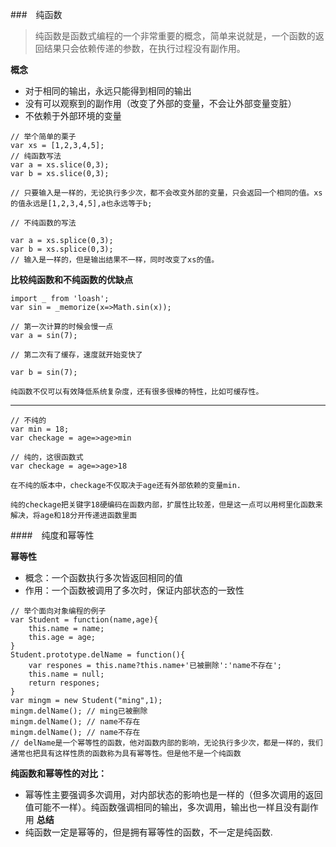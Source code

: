 ###　纯函数

> 纯函数是函数式编程的一个非常重要的概念，简单来说就是，一个函数的返回结果只会依赖传递的参数，在执行过程没有副作用。

**概念**
- 对于相同的输出，永远只能得到相同的输出
- 没有可以观察到的副作用（改变了外部的变量，不会让外部变量变脏）
- 不依赖于外部环境的变量

```
// 举个简单的栗子
var xs = [1,2,3,4,5];
// 纯函数写法
var a = xs.slice(0,3);
var b = xs.slice(0,3);

// 只要输入是一样的，无论执行多少次，都不会改变外部的变量，只会返回一个相同的值。xs的值永远是[1,2,3,4,5],a也永远等于b;

// 不纯函数的写法

var a = xs.splice(0,3);
var b = xs.splice(0,3);
// 输入是一样的，但是输出结果不一样，同时改变了xs的值。

```

**比较纯函数和不纯函数的优缺点**

```
import _ from 'loash';
var sin = _memorize(x=>Math.sin(x));

// 第一次计算的时候会慢一点
var a = sin(7);  

// 第二次有了缓存，速度就开始变快了

var b = sin(7);

纯函数不仅可以有效降低系统复杂度，还有很多很棒的特性，比如可缓存性。
```
---
```
// 不纯的
var min = 18;
var checkage = age=>age>min

// 纯的，这很函数式
var checkage = age=>age>18

在不纯的版本中，checkage不仅取决于age还有外部依赖的变量min.

纯的checkage把关键字18硬编码在函数内部，扩展性比较差，但是这一点可以用柯里化函数来解决，将age和18分开传递进函数里面 
```

####　纯度和幂等性

**幂等性**
- 概念：一个函数执行多次皆返回相同的值
- 作用：一个函数被调用了多次时，保证内部状态的一致性

```
// 举个面向对象编程的例子
var Student = function(name,age){
    this.name = name;
    this.age = age;
}
Student.prototype.delName = function(){
    var respones = this.name?this.name+'已被删除':'name不存在';
    this.name = null;
    return respones;
}
var mingm = new Student("ming",1);
mingm.delName(); // ming已被删除
mingm.delName(); // name不存在
mingm.delName(); // name不存在
// delName是一个幂等性的函数，他对函数内部的影响，无论执行多少次，都是一样的，我们通常也把具有这样性质的函数称为具有幂等性。但是他不是一个纯函数
```
**纯函数和幂等性的对比：**
- 幂等性主要强调多次调用，对内部状态的影响也是一样的（但多次调用的返回值可能不一样）。纯函数强调相同的输出，多次调用，输出也一样且没有副作用
**总结**
- 纯函数一定是幂等的，但是拥有幂等性的函数，不一定是纯函数.
